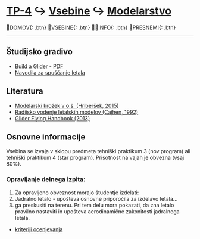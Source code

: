 # [TP-4](../../index.md) ↪ [Vsebine](../index.md) ↪ [Modelarstvo](./index.md)

[🏡DOMOV](../../index.md){: .btn}
[📝VSEBINE](../../Vsebine/index.md){: .btn}
[👨‍🎓INFO](../../info.md){: .btn}
[💾PRESNEMI](../../Presnemi/index.md){: .btn}

---
## Študijsko gradivo

- [Build a Glider](./Skripta/Building_a_Glider.md) - [PDF](./Skripta/Building_a_Glider.pdf)  
- [Navodila za spuščanje letala](./Skripta/Nastavitve_Jadralnega_Letala.pdf)

## Literatura

- [Modelarski krožek v o.š. (Hriberšek, 2015)](https://dk.um.si/Dokument.php?id=83667&lang=slv)
- [Radijsko vodenje letalskih modelov (Cajhen, 1992)](https://jerno.files.wordpress.com/2007/04/cajhen-radijsko-vodenje-letalskih-modelov.pdf)
- [Glider Flying Handbook (2013)](https://www.faa.gov/sites/faa.gov/files/regulations_policies/handbooks_manuals/aviation/glider_handbook/faa-h-8083-13a.pdf)

## Osnovne informacije

Vsebina se izvaja v sklopu predmeta tehniški praktikum 3 (nov program) ali tehniški praktikum 4 (star program). Prisotnost na vajah je obvezna (vsaj 80%).

### Opravljanje delnega izpita:

1. Za opravljeno obveznost morajo študentje izdelati:
  1. Jadralno letalo
    - upošteva osnovne priporočila za izdelavo letala...
  2. ga preskusiti na terenu. Pri tem delu mora pokazati, da zna letalo pravilno nastaviti in upošteva aerodinamične zakonitosti jadralnega letala.
- [kriteriji ocenjevanja](./kriteriji_ocenjevanje_letala.pdf)
